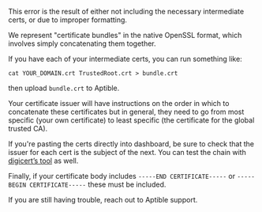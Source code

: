This error is the result of either not including the necessary intermediate certs, or due to improper formatting.

We represent "certificate bundles" in the native OpenSSL format, which involves simply concatenating them together.

If you have each of your intermediate certs, you can run something like:

    cat YOUR_DOMAIN.crt TrustedRoot.crt > bundle.crt

then upload `bundle.crt` to Aptible.

Your certificate issuer will have instructions on the order in which to concatenate these certificates but in general, they need to go from most specific (your own certificate) to least specific (the certificate for the global trusted CA).

If you're pasting the certs directly into dashboard, be sure to check that the issuer for each cert is the subject of the next. You can test the chain with [digicert’s tool](https://www.digicert.com/help/) as well.

Finally, if your certificate body includes `-----END CERTIFICATE-----` or `-----BEGIN CERTIFICATE-----` these must be included.


If you are still having trouble, reach out to Aptible support.

